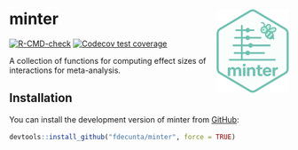 
<!-- README.md is generated from README.Rmd. Please edit that file -->

# minter <img src="man/figures/minter_logo.png" align="right" alt="" width="130" />

<!-- badges: start -->

[![R-CMD-check](https://github.com/fdecunta/minter/actions/workflows/R-CMD-check.yaml/badge.svg)](https://github.com/fdecunta/minter/actions/workflows/R-CMD-check.yaml)
[![Codecov test
coverage](https://codecov.io/gh/fdecunta/minter/graph/badge.svg)](https://app.codecov.io/gh/fdecunta/minter)
<!-- badges: end -->

A collection of functions for computing effect sizes of interactions for
meta-analysis.

## Installation

You can install the development version of minter from
[GitHub](https://github.com/fdecunta/minter):

``` r
devtools::install_github("fdecunta/minter", force = TRUE)
```
